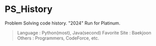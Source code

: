 # PS_History

Problem Solving code history. "2024" Run for Platinum.
> Language : Python(most), Java(second)
> Favorite Site : Baekjoon   
> Others : Programmers, CodeForce, etc.   
